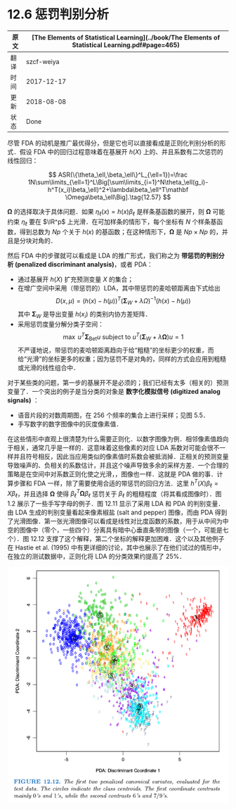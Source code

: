 # 12.6 惩罚判别分析

| 原文   | [The Elements of Statistical Learning](../book/The Elements of Statistical Learning.pdf#page=465) |
| ---- | ---------------------------------------- |
| 翻译   | szcf-weiya                               |
| 时间   | 2017-12-17                   |
| 更新 | 2018-08-08|
|状态| Done| 

尽管 FDA 的动机是推广最优得分，但是它也可以直接看成是正则化判别分析的形式．假设 FDA 中的回归过程意味着在基展开 $h(X)$ 上的、并且系数有二次惩罚的线性回归：

$$
ASR(\{\theta_\ell,\beta_\ell\}^L_{\ell=1})=\frac 1N\sum\limits_{\ell=1}^L\Big[\sum\limits_{i=1}^N\theta_\ell(g_i)-h^T(x_i)\beta_\ell)^2+\lambda\beta_\ell^T\mathbf \Omega\beta_\ell\Big].\tag{12.57}
$$

$\mathbf \Omega$ 的选择取决于具体问题．如果 $\eta_\ell(x)=h(x)\beta_\ell$ 是样条基函数的展开，则 $\mathbf\Omega$ 可能约束 $\eta_\ell$ 要在 $\IR^p$ 上光滑．在可加样条的情形下，每个坐标有 $N$ 个样条基函数，得到总数为 $Np$ 个关于 $h(x)$ 的基函数；在这种情形下，$\mathbf\Omega$ 是 $Np\times Np$ 的，并且是分块对角的．

然后 FDA 中的步骤就可以看成是 LDA 的推广形式，我们称之为 **带惩罚的判别分析 (penalized discriminant analysis)**，或者 PDA：

- 通过基展开 $h(X)$ 扩充预测变量 $X$ 的集合；
- 在增广空间中采用（带惩罚的）LDA，其中带惩罚的麦哈顿距离由下式给出
$$
D(x,\mu)=(h(x)-h(\mu))^T(\mathbf \Sigma_W+\lambda\Omega)^{-1}(h(x)-h(\mu))\tag{12.58}
$$
其中 $\mathbf \Sigma_W$ 是导出变量 $h(x_i)$ 的类别内协方差矩阵．
- 采用惩罚度量分解分类子空间：
$$
\max\; u^T\mathbf \Sigma_{\mathrm{Bet}}u\;\text{subject to }u^T(\mathbf\Sigma_W+\lambda\mathbf\Omega)u=1
$$
不严谨地说，带惩罚的麦哈顿距离趋向于给“粗糙”的坐标更少的权重，而给“光滑”的坐标更多的权重；因为惩罚不是对角的，同样的方式会应用到粗糙或光滑的线性组合中．

对于某些类的问题，第一步的基展开不是必须的；我们已经有太多（相关的）预测变量了．一个突出的例子是当分类的对象是 **数字化模拟信号 (digitized analog signals)** ：

- 语音片段的对数周期图，在 256 个频率的集合上进行采样；见图 5.5．
- 手写数字的数字图像中的灰度像素值．

在这些情形中直观上很清楚为什么需要正则化．以数字图像为例．相邻像素值趋向于相关，通常几乎是一样的．这意味着这些像素的对应 LDA 系数对可能会很不一样并且符号相反，因此当应用类似的像素值时系数会被抵消掉．正相关的预测变量导致噪声的、负相关的系数估计，并且这个噪声导致多余的采样方差．一个合理的策略是在空间中对系数正则化使之光滑，，图像也一样．这就是 PDA 做的事．计算步骤和 FDA 一样，除了需要使用合适的带惩罚的回归方法．这里 $h^T(X)\beta_\ell=X\beta_\ell$，并且选择 $\mathbf \Omega$ 使得 $\beta_\ell^T\mathbf\Omega\beta_\ell$ 惩罚关于 $\beta_\ell$ 的粗糙程度（将其看成图像时）．图 1.2 展示了一些手写字母的例子．图 12.11 显示了采用 LDA 和 PDA 的判别变量．由 LDA 生成的判别变量看起来像素椒盐 (salt and pepper) 图像，而由 PDA 得到了光滑图像．第一张光滑图像可以看成是线性对比度函数的系数，用于从中间为中空的图像中（零个，一些四个）分离具有暗中心垂直条带的图像（一个，可能是七个）．图 12.12 支撑了这个解释，第二个坐标的解释更加困难．这个以及其他例子在 Hastie et al. (1995) 中有更详细的讨论，其中也展示了在他们试过的情形中，在独立的测试数据中，正则化将 LDA 的分类效果约提高了 $25\%$．

![](../img/12/fig12.12.png)